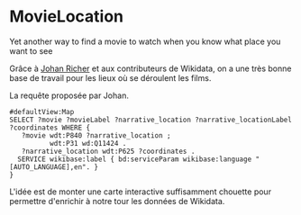 # MovieLocation
Yet another way to find a movie to watch when you know what place you want to see

Grâce à [Johan Richer]("https://twitter.com/JohanRicher/status/1254368757557927937") et aux contributeurs de Wikidata, on a une très bonne base de travail pour les lieux où se déroulent les films.

La requête proposée par Johan.
```
#defaultView:Map
SELECT ?movie ?movieLabel ?narrative_location ?narrative_locationLabel ?coordinates WHERE {
   ?movie wdt:P840 ?narrative_location ;
          wdt:P31 wd:Q11424 .
   ?narrative_location wdt:P625 ?coordinates .
  SERVICE wikibase:label { bd:serviceParam wikibase:language "[AUTO_LANGUAGE],en". }
}
```

L'idée est de monter une carte interactive suffisamment chouette pour permettre d'enrichir à notre tour les données de Wikidata.
